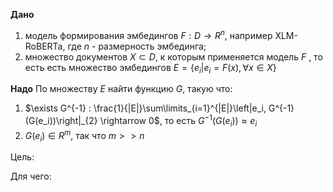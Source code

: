 **Дано**
1) модель формирования эмбедингов $F: D \rightarrow R^{n}$, например XLM-RoBERTa, где $n$ - размерность эмбединга;
2) множество документов $X \subset D$, к которым применяется модель $F$ , то есть есть множество эмбедингов $E = \{e_i | e_i = F(x), \forall x \in X\}$

**Надо**
По множеству $E$ найти функцию $G$, такую что:
1) $\exists G^{-1} : \frac{1}{|E|}\sum\limits_{i=1}^{|E|}\left|e_i, G^{-1}(G(e_i))\right|_{2} \rightarrow 0$, то есть $G^{-1}(G(e_i)) \approx e_i$  
2) $G(e_i) \in R^{m}$, так что $m >> n$

Цель:

Для чего:


